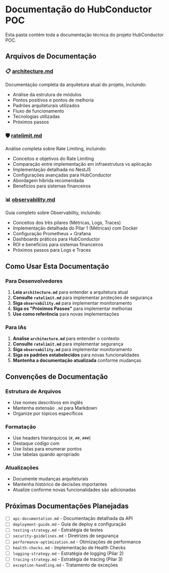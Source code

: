 # Documentação do HubConductor POC

Esta pasta contém toda a documentação técnica do projeto HubConductor POC.

## Arquivos de Documentação

### 📋 [architecture.md](./architecture.md)
Documentação completa da arquitetura atual do projeto, incluindo:
- Análise da estrutura de módulos
- Pontos positivos e pontos de melhoria
- Padrões arquiteturais utilizados
- Fluxo de funcionamento
- Tecnologias utilizadas
- Próximos passos

### 🛡️ [ratelimit.md](./ratelimit.md)
Análise completa sobre Rate Limiting, incluindo:
- Conceitos e objetivos do Rate Limiting
- Comparação entre implementação em infraestrutura vs aplicação
- Implementação detalhada no NestJS
- Configurações avançadas para HubConductor
- Abordagem híbrida recomendada
- Benefícios para sistemas financeiros

### 📊 [observability.md](./observability.md)
Guia completo sobre Observability, incluindo:
- Conceitos dos três pilares (Métricas, Logs, Traces)
- Implementação detalhada do Pilar 1 (Métricas) com Docker
- Configuração Prometheus + Grafana
- Dashboards práticos para HubConductor
- ROI e benefícios para sistemas financeiros
- Próximos passos para Logs e Traces

## Como Usar Esta Documentação

### Para Desenvolvedores
1. **Leia `architecture.md`** para entender a arquitetura atual
2. **Consulte `ratelimit.md`** para implementar proteções de segurança
3. **Siga `observability.md`** para implementar monitoramento
4. **Siga os "Próximos Passos"** para implementar melhorias
5. **Use como referência** para novas implementações

### Para IAs
1. **Analise `architecture.md`** para entender o contexto
2. **Consulte `ratelimit.md`** para implementar segurança
3. **Siga `observability.md`** para implementar monitoramento
4. **Siga os padrões estabelecidos** para novas funcionalidades
5. **Mantenha a documentação atualizada** conforme mudanças

## Convenções de Documentação

### Estrutura de Arquivos
- Use nomes descritivos em inglês
- Mantenha extensão `.md` para Markdown
- Organize por tópicos específicos

### Formatação
- Use headers hierárquicos (`#`, `##`, `###`)
- Destaque código com ``` ```
- Use listas para enumerar pontos
- Use tabelas quando apropriado

### Atualizações
- Documente mudanças arquiteturais
- Mantenha histórico de decisões importantes
- Atualize conforme novas funcionalidades são adicionadas

## Próximas Documentações Planejadas

- [ ] `api-documentation.md` - Documentação detalhada da API
- [ ] `deployment-guide.md` - Guia de deploy e configuração
- [ ] `testing-strategy.md` - Estratégia de testes
- [ ] `security-guidelines.md` - Diretrizes de segurança
- [ ] `performance-optimization.md` - Otimizações de performance
- [ ] `health-checks.md` - Implementação de Health Checks
- [ ] `logging-strategy.md` - Estratégia de logging (Pilar 2)
- [ ] `tracing-strategy.md` - Estratégia de tracing (Pilar 3)
- [ ] `exception-handling.md` - Tratamento de exceções 